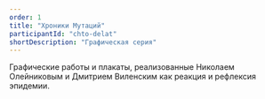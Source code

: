 ```yaml
---
order: 1
title: "Хроники Мутаций"
participantId: "chto-delat"
shortDescription: "Графическая серия"
---
```


Графические работы и плакаты, реализованные Николаем Олейниковым и Дмитрием Виленским как реакция и рефлексия эпидемии.  
